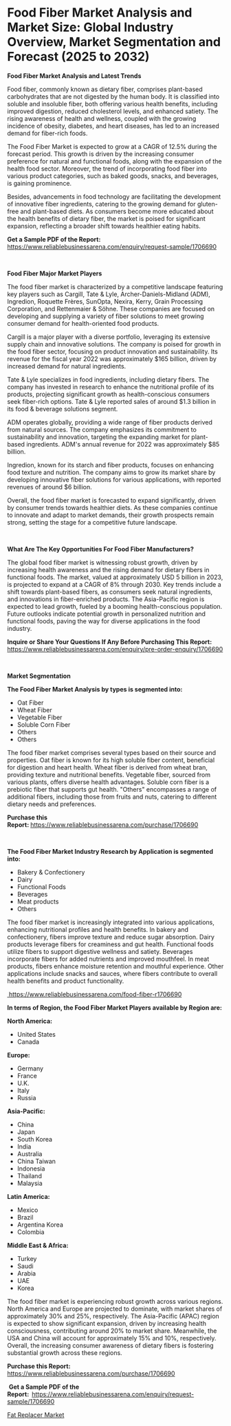 <p><h1>Food Fiber Market Analysis and Market Size: Global Industry Overview, Market Segmentation and Forecast (2025 to 2032)</h1></p><p><strong>Food Fiber Market Analysis and Latest Trends</strong></p>
<p><p>Food fiber, commonly known as dietary fiber, comprises plant-based carbohydrates that are not digested by the human body. It is classified into soluble and insoluble fiber, both offering various health benefits, including improved digestion, reduced cholesterol levels, and enhanced satiety. The rising awareness of health and wellness, coupled with the growing incidence of obesity, diabetes, and heart diseases, has led to an increased demand for fiber-rich foods.</p><p>The Food Fiber Market is expected to grow at a CAGR of 12.5% during the forecast period. This growth is driven by the increasing consumer preference for natural and functional foods, along with the expansion of the health food sector. Moreover, the trend of incorporating food fiber into various product categories, such as baked goods, snacks, and beverages, is gaining prominence. </p><p>Besides, advancements in food technology are facilitating the development of innovative fiber ingredients, catering to the growing demand for gluten-free and plant-based diets. As consumers become more educated about the health benefits of dietary fiber, the market is poised for significant expansion, reflecting a broader shift towards healthier eating habits.</p></p>
<p><strong>Get a Sample PDF of the Report:&nbsp;</strong> <a href="https://www.reliablebusinessarena.com/enquiry/request-sample/1706690?utm_campaign=2031&utm_medium=2&utm_source=Github&utm_content=ia&utm_term=14022025&utm_id=food-fiber">https://www.reliablebusinessarena.com/enquiry/request-sample/1706690</a></p>
<p>&nbsp;</p>
<p><strong>Food Fiber Major Market Players</strong></p>
<p><p>The food fiber market is characterized by a competitive landscape featuring key players such as Cargill, Tate & Lyle, Archer-Daniels-Midland (ADM), Ingredion, Roquette Frères, SunOpta, Nexira, Kerry, Grain Processing Corporation, and Rettenmaier & Söhne. These companies are focused on developing and supplying a variety of fiber solutions to meet growing consumer demand for health-oriented food products.</p><p>Cargill is a major player with a diverse portfolio, leveraging its extensive supply chain and innovative solutions. The company is poised for growth in the food fiber sector, focusing on product innovation and sustainability. Its revenue for the fiscal year 2022 was approximately $165 billion, driven by increased demand for natural ingredients.</p><p>Tate & Lyle specializes in food ingredients, including dietary fibers. The company has invested in research to enhance the nutritional profile of its products, projecting significant growth as health-conscious consumers seek fiber-rich options. Tate & Lyle reported sales of around $1.3 billion in its food & beverage solutions segment.</p><p>ADM operates globally, providing a wide range of fiber products derived from natural sources. The company emphasizes its commitment to sustainability and innovation, targeting the expanding market for plant-based ingredients. ADM's annual revenue for 2022 was approximately $85 billion.</p><p>Ingredion, known for its starch and fiber products, focuses on enhancing food texture and nutrition. The company aims to grow its market share by developing innovative fiber solutions for various applications, with reported revenues of around $6 billion.</p><p>Overall, the food fiber market is forecasted to expand significantly, driven by consumer trends towards healthier diets. As these companies continue to innovate and adapt to market demands, their growth prospects remain strong, setting the stage for a competitive future landscape.</p></p>
<p>&nbsp;</p>
<p><strong>What Are The Key Opportunities For Food Fiber Manufacturers?</strong></p>
<p><p>The global food fiber market is witnessing robust growth, driven by increasing health awareness and the rising demand for dietary fibers in functional foods. The market, valued at approximately USD 5 billion in 2023, is projected to expand at a CAGR of 8% through 2030. Key trends include a shift towards plant-based fibers, as consumers seek natural ingredients, and innovations in fiber-enriched products. The Asia-Pacific region is expected to lead growth, fueled by a booming health-conscious population. Future outlooks indicate potential growth in personalized nutrition and functional foods, paving the way for diverse applications in the food industry.</p></p>
<p><strong>Inquire or Share Your Questions If Any Before Purchasing This Report:</strong> <a href="https://www.reliablebusinessarena.com/enquiry/pre-order-enquiry/1706690?utm_campaign=2031&utm_medium=2&utm_source=Github&utm_content=ia&utm_term=14022025&utm_id=food-fiber">https://www.reliablebusinessarena.com/enquiry/pre-order-enquiry/1706690</a></p>
<p>&nbsp;</p>
<p><strong>Market Segmentation</strong></p>
<p><strong>The Food Fiber Market Analysis by types is segmented into:</strong></p>
<p><ul><li>Oat Fiber</li><li>Wheat Fiber</li><li>Vegetable Fiber</li><li>Soluble Corn Fiber</li><li>Others</li><li>Others</li></ul></p>
<p><p>The food fiber market comprises several types based on their source and properties. Oat fiber is known for its high soluble fiber content, beneficial for digestion and heart health. Wheat fiber is derived from wheat bran, providing texture and nutritional benefits. Vegetable fiber, sourced from various plants, offers diverse health advantages. Soluble corn fiber is a prebiotic fiber that supports gut health. "Others" encompasses a range of additional fibers, including those from fruits and nuts, catering to different dietary needs and preferences.</p></p>
<p><strong>Purchase this Report:&nbsp;</strong><a href="https://www.reliablebusinessarena.com/purchase/1706690?utm_campaign=2031&utm_medium=2&utm_source=Github&utm_content=ia&utm_term=14022025&utm_id=food-fiber">https://www.reliablebusinessarena.com/purchase/1706690</a></p>
<p>&nbsp;</p>
<p><strong>The Food Fiber Market Industry Research by Application is segmented into:</strong></p>
<p><ul><li>Bakery & Confectionery</li><li>Dairy</li><li>Functional Foods</li><li>Beverages</li><li>Meat products</li><li>Others</li></ul></p>
<p><p>The food fiber market is increasingly integrated into various applications, enhancing nutritional profiles and health benefits. In bakery and confectionery, fibers improve texture and reduce sugar absorption. Dairy products leverage fibers for creaminess and gut health. Functional foods utilize fibers to support digestive wellness and satiety. Beverages incorporate fibers for added nutrients and improved mouthfeel. In meat products, fibers enhance moisture retention and mouthful experience. Other applications include snacks and sauces, where fibers contribute to overall health benefits and product functionality.</p></p>
<p><a href="https://www.reliablebusinessarena.com/food-fiber-r1706690?utm_campaign=2031&utm_medium=2&utm_source=Github&utm_content=ia&utm_term=14022025&utm_id=food-fiber">&nbsp;https://www.reliablebusinessarena.com/food-fiber-r1706690</a></p>
<p><strong>In terms of Region, the Food Fiber Market Players available by Region are:</strong></p>
<p>
    <p> <strong> North America: </strong>
        <ul>
            <li>United States</li>
            <li>Canada</li>
        </ul>
        </p> 
    <p> <strong> Europe: </strong>
        <ul>
            <li>Germany</li>
            <li>France</li>
            <li>U.K.</li>
            <li>Italy</li>
            <li>Russia</li>
        </ul>
        </p> 
    <p> <strong> Asia-Pacific: </strong>
        <ul>
            <li>China</li>
            <li>Japan</li>
            <li>South Korea</li>
            <li>India</li>
            <li>Australia</li>
            <li>China Taiwan</li>
            <li>Indonesia</li>
            <li>Thailand</li>
            <li>Malaysia</li>
        </ul>
        </p> 
    <p> <strong> Latin America: </strong>
        <ul>
            <li>Mexico</li>
            <li>Brazil</li>
            <li>Argentina Korea</li>
            <li>Colombia</li>
        </ul>
        </p> 
    <p> <strong> Middle East & Africa: </strong>
        <ul>
            <li>Turkey</li>
            <li>Saudi</li>
            <li>Arabia</li>
            <li>UAE</li>
            <li>Korea</li>
        </ul>
    </p>
    </p>
<p><p>The food fiber market is experiencing robust growth across various regions. North America and Europe are projected to dominate, with market shares of approximately 30% and 25%, respectively. The Asia-Pacific (APAC) region is expected to show significant expansion, driven by increasing health consciousness, contributing around 20% to market share. Meanwhile, the USA and China will account for approximately 15% and 10%, respectively. Overall, the increasing consumer awareness of dietary fibers is fostering substantial growth across these regions.</p></p>
<p><strong>Purchase this Report: </strong><a href="https://www.reliablebusinessarena.com/purchase/1706690?utm_campaign=2031&utm_medium=2&utm_source=Github&utm_content=ia&utm_term=14022025&utm_id=food-fiber">https://www.reliablebusinessarena.com/purchase/1706690</a></p>
<p>&nbsp;<strong>Get a Sample PDF of the Report:&nbsp;&nbsp;</strong><a href="https://www.reliablebusinessarena.com/enquiry/request-sample/1706690?utm_campaign=2031&utm_medium=2&utm_source=Github&utm_content=ia&utm_term=14022025&utm_id=food-fiber">https://www.reliablebusinessarena.com/enquiry/request-sample/1706690</a></p>
<p><strong></strong></p>
<p><p><a href="https://github.com/wileonie19657/Market-Research-Report-List-1/blob/main/fat-replacer-market.md?utm_campaign=2031&utm_medium=2&utm_source=Github&utm_content=ia&utm_term=14022025&utm_id=food-fiber">Fat Replacer Market</a></p></p>